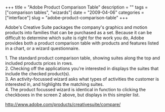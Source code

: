 +++
title = "Adobe Product Comparison Table"
description = ""
tags = ["comparison tables", "wizards"]
date = "2009-04-06"
categories = ["interface"]
slug = "adobe-product-comparison-table"
+++


<p>Adobe's Creative Suite packages the company's graphics and motion products into families that can be purchased as a set. Because it can be difficult to determine which suite is right for the work you do, Adobe provides both a product comparison table with products and features listed in a chart, or a wizard questionnaire. </p>
<div id="screens-full" class="clear"><div class="caption">1. The standard product comparison table, showing suites along the top and included products prices in rows.</div><div class="fullimg clear"><a href="/media/interface/adobe-comparison-table-1.png" class="group" rel="group" title="1. The standard product comparison table, showing suites along the top and included products prices ..."><img src="/media/interface/adobe-comparison-table-1.png" alt="" class="img-responsive"></a></div></div><div id="screens-full" class="clear"><div class="caption">2. Checking off the applications you're interested in displays the suites that include the checked product(s).</div><div class="fullimg clear"><a href="/media/interface/adobe-comparison-table-2.png" class="group" rel="group" title="2. Checking off the applications you're interested in displays the suites that include the chec..."><img src="/media/interface/adobe-comparison-table-2.png" alt="" class="img-responsive"></a></div></div><div id="screens-full" class="clear"><div class="caption">3. An activity-focussed wizard asks what types of activities the customer is interested in, and highlights the matching suites.</div><div class="fullimg clear"><a href="/media/interface/adobe-comparison-table-3.png" class="group" rel="group" title="3. An activity-focussed wizard asks what types of activities the customer is interested in, and high..."><img src="/media/interface/adobe-comparison-table-3.png" alt="" class="img-responsive"></a></div></div><div id="screens-full" class="clear"><div class="caption">4. The product focussed wizard is identical in function to clicking the checkboxes in the screen 2 above, but displays in this simpler list.</div><div class="fullimg clear"><a href="/media/interface/adobe-comparison-table-4.png" class="group" rel="group" title="4. The product focussed wizard is identical in function to clicking the checkboxes in the screen 2 a..."><img src="/media/interface/adobe-comparison-table-4.png" alt="" class="img-responsive"></a></div></div>        
<p><a href="http://www.adobe.com/products/creativesuite/compare/">http://www.adobe.com/products/creativesuite/compare/</a></p>

